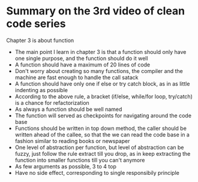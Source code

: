 # Summary on the 3rd video of clean code series

Chapter 3 is about function

  - The main point I learn in chapter 3 is that a function should only have one single purpose, and the function should do it well
  - A function should have a maximum of 20 lines of code
  - Don't worry about creating so many functions, the compiler and the machine are fast enough to handle the call satack
  - A function should have only one if else or try catch block, as in as little indenting as possible
  - According to the above rule, a bracket (if/else, while/for loop, try/catch) is a chance for refactorization
  - As always a function should be well named
  - The function will served as checkpoints for navigating around the code base
  - Functions should be written in top down method, the caller should be written ahead of the callee, so that the we can read the code base
  in a fashion similar to reading books or newspaper
  - One level of abstraction per function, but level of abstraction can be fuzzy, just follow the rule extract till you drop, as in keep extracting
  the function into smaller functions till you can't anymore
  - As few arguments as possible, 3 to 4 top
  - Have no side effect, corresponding to single responsibily principle
